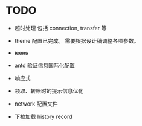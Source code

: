 # TODO

- 超时处理 包括 connection, transfer 等

- theme 配置已完成。 需要根据设计稿调整各项参数。

- <del>icons</del>

- antd 验证信息国际化配置

- 响应式

- 领取、转账时的提示信息优化

- network 配置文件

- 下拉加载 history record
